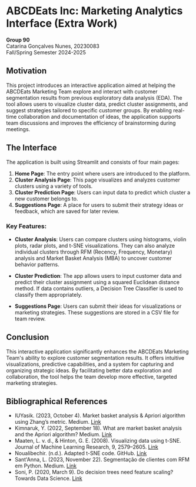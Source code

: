 # ABCDEats Inc: Marketing Analytics Interface (Extra Work)

**Group 90**  
Catarina Gonçalves Nunes, 20230083  
Fall/Spring Semester 2024-2025

## Motivation

This project introduces an interactive application aimed at helping the ABCDEats Marketing Team explore and interact with customer segmentation results from previous exploratory data analysis (EDA). The tool allows users to visualize cluster data, predict cluster assignments, and suggest strategies tailored to specific customer groups. By enabling real-time collaboration and documentation of ideas, the application supports team discussions and improves the efficiency of brainstorming during meetings.

## The Interface

The application is built using Streamlit and consists of four main pages:

1. **Home Page**: The entry point where users are introduced to the platform.
2. **Cluster Analysis Page**: This page visualizes and analyzes customer clusters using a variety of tools.
3. **Cluster Prediction Page**: Users can input data to predict which cluster a new customer belongs to.
4. **Suggestions Page**: A place for users to submit their strategy ideas or feedback, which are saved for later review.

### Key Features:

- **Cluster Analysis**: Users can compare clusters using histograms, violin plots, radar plots, and t-SNE visualizations. They can also analyze individual clusters through RFM (Recency, Frequency, Monetary) analysis and Market Basket Analysis (MBA) to uncover customer behavior patterns.
  
- **Cluster Prediction**: The app allows users to input customer data and predict their cluster assignment using a squared Euclidean distance method. If data contains outliers, a Decision Tree Classifier is used to classify them appropriately.

- **Suggestions Page**: Users can submit their ideas for visualizations or marketing strategies. These suggestions are stored in a CSV file for team review.

## Conclusion

This interactive application significantly enhances the ABCDEats Marketing Team's ability to explore customer segmentation results. It offers intuitive visualizations, predictive capabilities, and a system for capturing and organizing strategic ideas. By facilitating better data exploration and collaboration, the tool helps the team develop more effective, targeted marketing strategies.

## Bibliographical References

- IUYasik. (2023, October 4). Market basket analysis & Apriori algorithm using Zhang’s metric. Medium. [Link](https://medium.com/@iuyasik/market-basket-analysis-apriori-algorithm-using-zhangs-metric-708406fc5dfc)
- Kimnaruk, Y. (2022, September 18). What are market basket analysis and the Apriori algorithm? Medium. [Link](https://yannawut.medium.com/what-are-market-basket-analysis-and-the-apriori-algorithm-fe0e8e6e34d)
- Maaten, L. v. d., & Hinton, G. E. (2008). Visualizing data using t-SNE. Journal of Machine Learning Research, 9, 2579–2605. [Link](https://www.jmlr.org/papers/volume9/vandermaaten08a/vandermaaten08a.pdf)
- Noualibechir. (n.d.). Adapted t-SNE code. GitHub. [Link](https://github.com/noualibechir)
- Sant'Anna, L. (2023, November 22). Segmentação de clientes com RFM em Python. Medium. [Link](https://medium.com/@larixgomex/segmenta%C3%A7%C3%A3o-de-clientes-com-rfm-em-python-3a97e534ffa1)
- Soni, P. (2020, March 9). Do decision trees need feature scaling? Towards Data Science. [Link](https://towardsdatascience.com/do-decision-trees-need-feature-scaling-97809eaa60c6)
